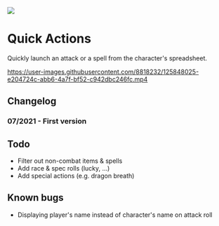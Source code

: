 

![](https://img.shields.io/badge/Foundry-v0.8.8-informational)
<!--- Downloads @ Latest Badge -->
<!--- replace <user>/<repo> with your username/repository -->
<!--- ![Latest Release Download Count](https://img.shields.io/github/downloads/<user>/<repo>/latest/module.zip) -->

<!--- Forge Bazaar Install % Badge -->
<!--- replace <your-module-name> with the `name` in your manifest -->
<!--- ![Forge Installs](https://img.shields.io/badge/dynamic/json?label=Forge%20Installs&query=package.installs&suffix=%25&url=https%3A%2F%2Fforge-vtt.com%2Fapi%2Fbazaar%2Fpackage%2F<your-module-name>&colorB=4aa94a) -->


# Quick Actions

Quickly launch an attack or a spell from the character's spreadsheet.

https://user-images.githubusercontent.com/8818232/125848025-e204724c-abb6-4a7f-bf52-c942dbc246fc.mp4

## Changelog

### 07/2021 - First version

## Todo

* Filter out non-combat items & spells
* Add race & spec rolls (lucky, ...)
* Add special actions (e.g. dragon breath)

## Known bugs

* Displaying player's name instead of character's name on attack roll
